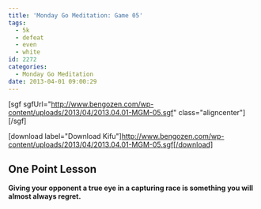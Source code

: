 ```yaml
---
title: 'Monday Go Meditation: Game 05'
tags:
  - 5k
  - defeat
  - even
  - white
id: 2272
categories:
  - Monday Go Meditation
date: 2013-04-01 09:00:29
---
```


[sgf sgfUrl="http://www.bengozen.com/wp-content/uploads/2013/04/2013.04.01-MGM-05.sgf" class="aligncenter"][/sgf]

[download label="Download Kifu"]http://www.bengozen.com/wp-content/uploads/2013/04/2013.04.01-MGM-05.sgf[/download]

## **One Point Lesson**

**Giving your opponent a true eye in a capturing race is something you will almost always regret.**
